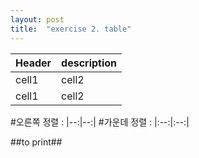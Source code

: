 ```yaml
---
layout: post
title:  "exercise 2. table"
---
```


<!-- Table -->

|Header|description|
|--|--|
|cell1|cell2|
|cell1|cell2|

#오른쪽 정렬 : |--:|--:|
#가운데 정렬 : |:--:|:--:|


##to print##
